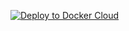 [![Deploy to Docker Cloud](https://files.cloud.docker.com/images/deploy-to-dockercloud.svg)](https://cloud.docker.com/stack/deploy/)